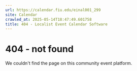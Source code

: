 ```yaml
---
url: https://calendar.fiu.edu/einal001_299
site: Calendar
crawled_at: 2025-05-14T18:47:49.601758
title: 404 - Localist Event Calendar Software
---
```


# 404 - not found
We couldn't find the page on this community event platform.
